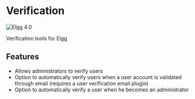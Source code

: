 Verification
==============
![Elgg 4.0](https://img.shields.io/badge/Elgg-4.0-green.svg?style=flat-square)

Verification tools for Elgg

## Features

* Allows administrators to verify users
* Option to automatically verify users when a user account is validated through email (requires a user verification email plugin)
* Option to automatically verify a user when he becomes an administrator